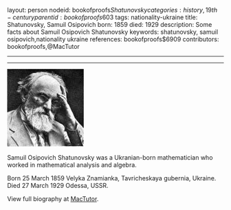 layout: person
nodeid: bookofproofs$Shatunovsky
categories: history,19th-century
parentid: bookofproofs$603
tags: nationality-ukraine
title: Shatunovsky, Samuil Osipovich
born: 1859
died: 1929
description: Some facts about Samuil Osipovich Shatunovsky
keywords: shatunovsky, samuil osipovich,nationality ukraine
references: bookofproofs$6909
contributors: bookofproofs,@MacTutor

---


---

![Shatunovsky.jpg](https://github.com/bookofproofs/bookofproofs.github.io/blob/main/_sources/_assets/images/portraits/Shatunovsky.jpg?raw=true)

Samuil Osipovich Shatunovsky was a Ukranian-born mathematician who worked in mathematical analysis and algebra.

Born 25 March 1859 Velyka Znamianka, Tavricheskaya gubernia, Ukraine. Died 27 March 1929 Odessa, USSR.


View full biography at [MacTutor](https://mathshistory.st-andrews.ac.uk/Biographies/Shatunovsky/).